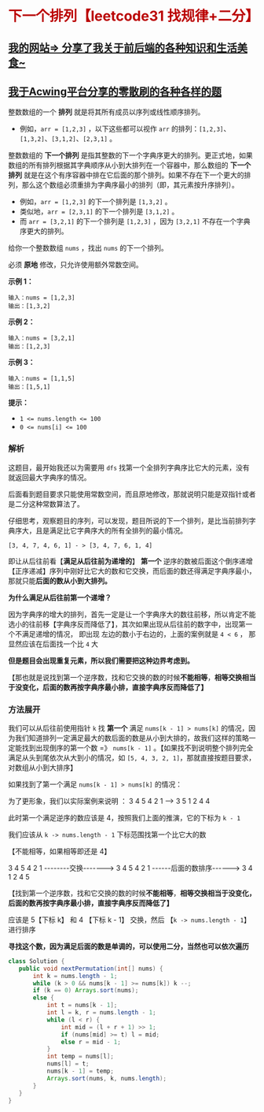 # <font color="bb000">下一个排列【leetcode31 找规律+二分】</font>

## [我的网站=> 分享了我关于前后端的各种知识和生活美食~](https://www.fanxy.cloud)

## [我于Acwing平台分享的零散刷的各种各样的题](https://www.acwing.com/blog/content/33005/) 

整数数组的一个 **排列** 就是将其所有成员以序列或线性顺序排列。

- 例如，`arr = [1,2,3]` ，以下这些都可以视作 `arr` 的排列：`[1,2,3]`、`[1,3,2]`、`[3,1,2]`、`[2,3,1]` 。

整数数组的 **下一个排列** 是指其整数的下一个字典序更大的排列。更正式地，如果数组的所有排列根据其字典顺序从小到大排列在一个容器中，那么数组的 **下一个排列** 就是在这个有序容器中排在它后面的那个排列。如果不存在下一个更大的排列，那么这个数组必须重排为字典序最小的排列（即，其元素按升序排列）。

- 例如，`arr = [1,2,3]` 的下一个排列是 `[1,3,2]` 。
- 类似地，`arr = [2,3,1]` 的下一个排列是 `[3,1,2]` 。
- 而 `arr = [3,2,1]` 的下一个排列是 `[1,2,3]` ，因为 `[3,2,1]` 不存在一个字典序更大的排列。

给你一个整数数组 `nums` ，找出 `nums` 的下一个排列。

必须 **原地** 修改，只允许使用额外常数空间。

 

**示例 1：**

```
输入：nums = [1,2,3]
输出：[1,3,2]
```

**示例 2：**

```
输入：nums = [3,2,1]
输出：[1,2,3]
```

**示例 3：**

```
输入：nums = [1,1,5]
输出：[1,5,1]
```

 

**提示：**

- `1 <= nums.length <= 100`
- `0 <= nums[i] <= 100`



### 解析

这题目，最开始我还以为需要用 `dfs` 找第一个全排列字典序比它大的元素，没有就返回最大字典序的情况。

后面看到题目要求只能使用常数空间，而且原地修改，那就说明只能是双指针或者是二分这种常数算法了。

仔细思考，观察题目的序列，可以发现，题目所说的下一个排列，是比当前排列字典序大，且是满足比它字典序大的所有全排列的最小情况。

`[3, 4, 7, 4, 6, 1] - > [3, 4, 7, 6, 1, 4]`

即让从后往前看【**满足从后往前为递增的**】 **第一个** 逆序的数被后面这个倒序递增【正序递减】序列中刚好比它大的数和它交换，而后面的数还得满足字典序最小，那就只能**后面的数从小到大排列。**

**为什么满足从后往前第一个递增？**

因为字典序的增大的排列，首先一定是让一个字典序大的数往前移，所以肯定不能选小的往前移【字典序反而降低了】，其次如果出现从后往前的数字中，出现第一个不满足递增的情况， 即出现 左边的数小于右边的，上面的案例就是 `4 < 6` ， 那显然应该在后面找一个比 `4` 大

**但是题目会出现重复元素，所以我们需要把这种边界考虑到。**

【那也就是说找到第一个逆序数，找和它交换的数的时候**不能相等**，**相等交换相当于没变化，后面的数再按字典序最小排，直接字典序反而降低了】**



### 方法展开

我们可以从后往前使用指针 `k` 找 **第一个** 满足 `nums[k - 1] > nums[k]` 的情况，因为我们知道排列一定满足最大的数后面的数是从小到大排的，故我们这样的策略一定能找到出现倒序的第一个数 =》 `nums[k - 1]` 。【如果找不到说明整个排列完全满足从头到尾依次从大到小的情况，如 `[5, 4, 3, 2, 1]`，那就直接按题目要求，对数组从小到大排序】

如果找到了第一个满足 `nums[k - 1] > nums[k]` 的情况：

为了更形象，我们以实际案例来说明 ：  3 4 5 4 2 1 --> 3 5 1 2 4 4

此时第一个满足逆序的数应该是 4，按照我们上面的推演，它的下标为 `k - 1`

我们应该从 `k -> nums.length - 1` 下标范围找第一个比它大的数

【不能相等，如果相等即还是 4】

3 4 5 4 2 1 --------交换-------> 3 4 5 4 2 1 ------后面的数排序------> 3 4 1 2 4 5 

【找到第一个逆序数，找和它交换的数的时候**不能相等**，**相等交换相当于没变化，后面的数再按字典序最小排，直接字典序反而降低了】**

应该是 5【下标 k】 和 4 【下标 k - 1】 交换，然后 【`k -> nums.length - 1`】进行排序

**寻找这个数，因为满足后面的数是单调的，可以使用二分，当然也可以依次遍历**

 ```java
class Solution {
    public void nextPermutation(int[] nums) {
        int k = nums.length - 1;
        while (k > 0 && nums[k - 1] >= nums[k]) k --;
        if (k == 0) Arrays.sort(nums);
        else {
            int t = nums[k - 1];
            int l = k, r = nums.length - 1;
            while (l < r) {
                int mid = (l + r + 1) >> 1;
                if (nums[mid] >= t) l = mid;
                else r = mid - 1;
            }
            int temp = nums[l];
            nums[l] = t;
            nums[k - 1] = temp;
            Arrays.sort(nums, k, nums.length);
        }
    }
}
 ```















